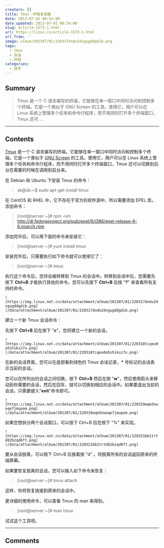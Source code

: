 ```yaml
---
creators: []
title: Tmux：终端复用器
date: 2013-07-02 08:54:00
date_updated: 2013-07-02 08:54:00
slug: article-1573-1.html
url: https://linux.cn/article-1573-1.html
url_from: ''
image: album/201307/01/220317dodu2dvgugddgdib.png
tags:
  - tmux
  - 会话
  - 终端
categories:
  - 技术
---
```


## Summary

> Tmux 是一个 C 语言编写的终端，它能够在单一窗口中同时访问和控制多个终端。它是一个类似于 GNU Screen 的工具。使用它，用户可以在 Linux 系统上管理多个任务和命令行程序，而不用同时打开多个终端窗口，Tmux 还可 ...

***

<!-- more -->

## Contents

[Tmux](http://tmux.sourceforge.net/) 是一个 C 语言编写的终端，它能够在单一窗口中同时访问和控制多个终端。它是一个类似于 [GNU Screen](http://www.gnu.org/software/screen/) 的工具。使用它，用户可以在 Linux 系统上管理多个任务和命令行程序，而不用同时打开多个终端窗口，Tmux 还可以切换到后台在需要的时候在调用到前台来。

在 Debian 和 Ubuntu 下安装 Tmux 的命令：

> 
> sk@sk:~$ sudo apt-get install tmux
> 
> 
> 

在 CentOS 和 RHEL 中，它不存在于官方的软件源中，所以需要添加 EPEL 库。添加命令：

> 
> [root@server ~]# rpm -ivh http://dl.fedoraproject.org/pub/epel/6/i386/epel-release-6-8.noarch.rpm
> 
> 
> 

添加完毕后，可以用下面的命令来安装它：

> 
> [root@server ~]# yum install tmux
> 
> 
> 

安装完毕后，只需要执行如下命令就可以使用它了：

> 
> [root@server ~]# tmux
> 
> 
> 

执行这个命令后，您将会被转移到 Tmux 的会话中。转移到会话中后，您需要先按下 **Ctrl+B** 才能执行其他的命令。您可以先按下 **Ctrl+B** 后按 "**?**" 来查看所有支持的命令。

`![https://img.linux.net.cn/data/attachment/album/201307/01/220317dodu2dvgugddgdib.png](/data/attachment/album/201307/01/220317dodu2dvgugddgdib.png)`

建立一个新 Tmux 会话命令：

先按下 **Ctrl+B** 后在按下 "**c**"，您将建立一个新的会话。

`![https://img.linux.net.cn/data/attachment/album/201307/01/220318tiqeu0a5shiksz7x.png](/data/attachment/album/201307/01/220318tiqeu0a5shiksz7x.png)`

在新的会话界面，您可以在底部看到绿色的 Tmux 会话记录，**\*** 号标记的会话表示当前的会话。

您可以在所列出的会话之间切换，按下 **Ctrl+B** 然后在按 "**w**"，然后使用箭头来移动到你需要的会话，然后在回车，就可以切换到相应的会话中。如果要退出当前的会话，只需要键入"**exit**"命令即可。

`![https://img.linux.net.cn/data/attachment/album/201307/01/220319wqm3nwoqe7jmupom.png](/data/attachment/album/201307/01/220319wqm3nwoqe7jmupom.png)`

如果您想拆分两个会话窗口，可以按下 Ctrl+B 后在按下 "%" 来实现。

`![https://img.linux.net.cn/data/attachment/album/201307/01/220321bb1trtd82bzqd6ft.png](/data/attachment/album/201307/01/220321bb1trtd82bzqd6ft.png)`

要从会话脱离，可以按下 Ctrl+B 后接着按 "d" 。将脱离所有的会话返回原来的终端屏幕。

如果要恢复脱离的会话，您可以输入如下命令来恢复：

> 
> [root@server ~]# tmux attach
> 
> 
> 

这样，你将恢复链接到原来的会话中。

更详细的使用命令，可以查看 Tmux 的 man 来得到。

> 
> [root@server ~]# man tmux
> 
> 
> 

试试这个工具吧。

***

## Comments
